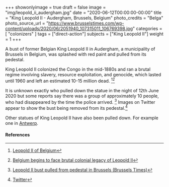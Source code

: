 +++
showonlyimage = true
draft = false
image = "img/leopold_ii_audergham.jpg"
date = "2020-06-12T00:00:00-00:00"
title = "King Leopold II - Audergham, Brussels, Belgium"
photo_credits = "Belga"
photo_source_url = "https://www.brusselstimes.com/wp-content/uploads/2020/06/2051940_107315011_106769398.jpg"
categories = [ "colonizers" ]
tags = ["direct-action"]
subjects = ["King Leopold II"]
weight = 1
+++

A bust of former Belgian King Leopold II in Audergham, a municipality of Brussels in Belgium, was splashed with red paint and pulled from its pedestal. 

<!--more-->

King Leopold II colonized the Congo in the mid-1880s and ran a brutal regime involving slavery, resource exploitation, and genocide, which lasted until 1960 and left an estimated 10-15 million dead.  [^1][^2]

It is unknown exactly who pulled down the statue in the night of 12th June 2020 but some reports say there was a group of approximately 10 people, who had disappeared by the time the police arrived. [^3] Images on Twitter  appear to show the bust being removed from its pedestal.[^4]  

Other statues of King Leopold II have also been pulled down. For example one in [Antwerp](https://whentheycamedown.com/post/leopold-ii-antwerp/).   


#### References

[^1]: [Leopold II of Belgium](https://en.wikipedia.org/wiki/Leopold_II_of_Belgium)
[^2]: [Belgium begins to face brutal colonial legacy of Leopold II](https://www.theguardian.com/world/2019/nov/23/belgium-begins-to-face-brutal-colonial-legacy-of-leopold-ii)
[^3]: [Leopold II bust pulled from pedestal in Brussels (Brussels Times)](https://www.brusselstimes.com/brussels/116479/leopold-ii-bust-pulled-from-pedestal-in-brussels/)
[^4]: [Twitter](https://twitter.com/vivacite/status/1271326543923474437?s=20)

